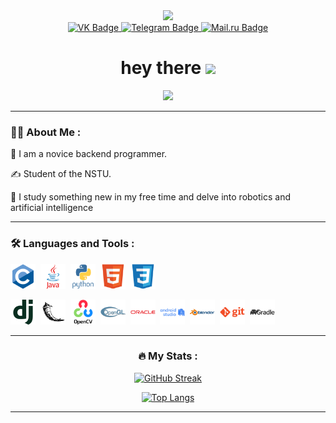 <div id="header" align="center">
  <img src="https://media.giphy.com/media/RbDKaczqWovIugyJmW/giphy.gif" width="100"/>
</div>
<div id="badges" align= "center">
  <a href="https://vk.com/invock">
    <img src="https://img.shields.io/badge/VK-blue?logo=VK&logoColor=white&style=&style=flat-square"  alt="VK Badge"/>
  </a>
  <a href="https://t.me/Alekato">
    <img src="https://img.shields.io/badge/Telegram-blue?logo=Telegram&logoColor=white&style=flat-square"  alt="Telegram Badge"/>
  </a>
   <a href=mailto:aleks_alex_antonov@mail.ru>
    <img src="https://img.shields.io/badge/Mail.ru-blue?logo=Mail.ru&logoColor=white&style=flat-square"  alt="Mail.ru Badge"/>
  </a>
</div>
<h1 align="center">
  hey there
  <img src="https://media.giphy.com/media/hvRJCLFzcasrR4ia7z/giphy.gif" width="30px"/>
</h1>
<div id="header" align="center">
  <img src="https://media.giphy.com/media/Y4ak9Ki2GZCbJxAnJD/giphy.gif" width="700"/>
</div>

---
### :man_technologist: About Me :

 :hatching_chick: I am a novice backend programmer.
 
 :writing_hand: Student of the NSTU.
 
 :eyes: I study something new in my free time
 and delve into robotics and artificial intelligence 
 
 ---

  ### :hammer_and_wrench: Languages and Tools :

<div>
  <img src="https://raw.githubusercontent.com/devicons/devicon/1119b9f84c0290e0f0b38982099a2bd027a48bf1/icons/c/c-original.svg" title="C/C++" alt="C" width="40" height="40"/>&nbsp;
  <img src="https://github.com/devicons/devicon/blob/master/icons/java/java-original-wordmark.svg" title="Java" alt="Java" width="40" height="40"/>&nbsp;
  <img src="https://raw.githubusercontent.com/devicons/devicon/1119b9f84c0290e0f0b38982099a2bd027a48bf1/icons/python/python-original-wordmark.svg" title="Python" alt="Py" width="40" height="40"/>&nbsp;
  <img src="https://github.com/devicons/devicon/blob/master/icons/html5/html5-original.svg" title="HTML" alt="Html" width="40" height="40"/>&nbsp;
  <img src="https://github.com/devicons/devicon/blob/master/icons/css3/css3-original.svg" title="CSS" alt="CSS" width="40" height="40"/>&nbsp;



  <img src="https://github.com/devicons/devicon/blob/master/icons/django/django-plain.svg" title="Django" alt="Dj" width="40" height="40"/>&nbsp;
 <img src="https://github.com/devicons/devicon/blob/master/icons/flask/flask-original.svg" title="Flask" alt="Flask" width="40" height="40"/>&nbsp;
 <img src="https://github.com/devicons/devicon/blob/master/icons/opencv/opencv-original-wordmark.svg" title="OpenCV" alt="OpGl" width="40" height="40"/>&nbsp;
 <img src="https://raw.githubusercontent.com/devicons/devicon/1119b9f84c0290e0f0b38982099a2bd027a48bf1/icons/opengl/opengl-original.svg" title="OpenGL" alt="OpGl" width="40" height="40"/>&nbsp;
  <img src="https://raw.githubusercontent.com/devicons/devicon/1119b9f84c0290e0f0b38982099a2bd027a48bf1/icons/oracle/oracle-original.svg" title="Oracle" alt="Oracle" width="40" height="40"/>&nbsp;
  <img src="https://raw.githubusercontent.com/devicons/devicon/1119b9f84c0290e0f0b38982099a2bd027a48bf1/icons/androidstudio/androidstudio-plain-wordmark.svg" title="AndroidStudio" alt="AndroidSt" width="40" height="40"/>&nbsp;
      <img src="https://raw.githubusercontent.com/devicons/devicon/1119b9f84c0290e0f0b38982099a2bd027a48bf1/icons/blender/blender-original-wordmark.svg" title="Blender" alt="Blender" width="40" height="40"/>&nbsp;
    <img src="https://github.com/devicons/devicon/blob/master/icons/git/git-plain-wordmark.svg" title="Git" alt="Git" width="40" height="40"/>&nbsp;
     <img src="https://github.com/devicons/devicon/blob/master/icons/gradle/gradle-plain-wordmark.svg" title="Gradle" alt="Gradle" width="40" height="40"/>&nbsp;
     
</div>


---



<div align="center">

### :fire: My Stats :

[![GitHub Streak](http://github-readme-streak-stats.herokuapp.com?user=alekator&theme=dark&background=000000)](https://git.io/streak-stats)

[![Top Langs](https://github-readme-stats.vercel.app/api/top-langs/?username=alekator&layout=compact&theme=vision-friendly-dark)](https://github.com/anuraghazra/github-readme-stats)

</div>

---


